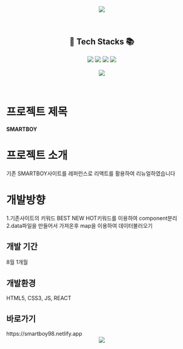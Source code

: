 <div align='center'>
 <img src="https://capsule-render.vercel.app/api?type=waving&color=auto&height=250&section=header&text=SMARTBOY&fontSize=80" />

</div>
 <br>
 <br>

<H2 align='center'> 🧶 Tech Stacks 📚</H2>

<div align='center'> 
 <img src="https://img.shields.io/badge/HTML5-E34F26?style=flat&logo=HTML5&logoColor=white"/>   <img src="https://img.shields.io/badge/REACT-1572B6?style=flat&logo=REACT&logoColor=white" />
  <img src="https://img.shields.io/badge/CSS3-1572B6?style=flat&logo=CSS3&logoColor=white" />   <img src="https://img.shields.io/badge/JavaScript-007396?style=flat&logo=JavaScript&logoColor=white"/>
 <br>
 <br>

 <img src="https://github-readme-stats.vercel.app/api/top-langs/?username=jinHwigyeol&layout=compact">
</div>
 
 <br>
 <br>
 <div align='center'>
 
</div>

 
<h1>프로젝트 제목</h1>
<b>SMARTBOY</b>


<h1>프로젝트 소개</h1>
기존 SMARTBOY사이트를 레퍼런스로 리액트를 활용하여 리뉴얼하였습니다

<h1>개발방향</h1>
1.기존사이트의 키워드 BEST NEW HOT키워드를 이용하여 component분리
<br>
2.data파일을 만들어서 가져온후 map을 이용하여 데이터불러오기

<h2>개발 기간</h2>
8월 1개월

<h2>개발환경</h2>
HTML5, CSS3, JS, REACT

<h2>바로가기</h2>
https://smartboy98.netlify.app

<div align='center'>
 <img src="https://capsule-render.vercel.app/api?type=waving&color=auto&height=250&section=footer&text=감사합니다.&fontSize=80" />
</div>



